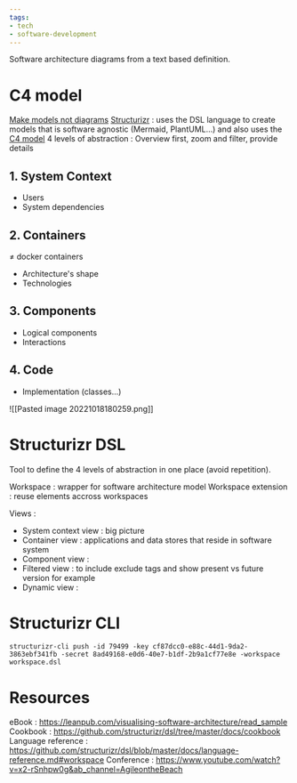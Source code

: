 ```yaml
---
tags: 
- tech
- software-development
---
```

Software architecture diagrams from a text based definition.

# C4 model

[Make models not diagrams](https://dev.to/simonbrown/modelling-software-architecture-with-plantuml-56fc)
[Structurizr](https://github.com/structurizr/dsl) : uses the DSL language to create models that is software agnostic (Mermaid, PlantUML...) and also uses the [C4 model](https://c4model.com/)
4 levels of abstraction : Overview first, zoom and filter, provide details

## 1. System Context
- Users
- System dependencies
## 2. Containers
≠ docker containers
- Architecture's shape
- Technologies
## 3. Components
- Logical components
- Interactions
## 4. Code
- Implementation (classes...)

![[Pasted image 20221018180259.png]]

# Structurizr DSL 

Tool to define the 4 levels of abstraction in one place (avoid repetition).

Workspace : wrapper for software architecture model
Workspace extension : reuse elements accross workspaces

Views :
- System context view : big picture
- Container view : applications and data stores that reside in software system
- Component view : 
- Filtered view : to include exclude tags and show present vs future version for example
- Dynamic view : 

# Structurizr CLI

`structurizr-cli push -id 79499 -key cf87dcc0-e88c-44d1-9da2-3863ebf341fb -secret 8ad49168-e0d6-40e7-b1df-2b9a1cf77e8e -workspace workspace.dsl`

# Resources

eBook : https://leanpub.com/visualising-software-architecture/read_sample
Cookbook : https://github.com/structurizr/dsl/tree/master/docs/cookbook
Language reference : https://github.com/structurizr/dsl/blob/master/docs/language-reference.md#workspace
Conference : https://www.youtube.com/watch?v=x2-rSnhpw0g&ab_channel=AgileontheBeach